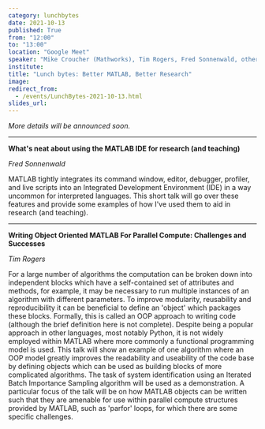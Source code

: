 ```yaml
---
category: lunchbytes
date: 2021-10-13
published: True
from: "12:00"
to: "13:00"
location: "Google Meet"
speaker: "Mike Croucher (Mathworks), Tim Rogers, Fred Sonnenwald, others TBD"
institute:
title: "Lunch bytes: Better MATLAB, Better Research"
image:
redirect_from:
  - /events/LunchBytes-2021-10-13.html
slides_url:
---
```


*More details will be announced soon.*

---

**What's neat about using the MATLAB IDE for research (and teaching)**

*Fred Sonnenwald*

MATLAB tightly integrates its command window, editor, debugger, profiler, and live scripts into an Integrated Development Environment (IDE) in a way uncommon for interpreted languages. This short talk will go over these features and provide some examples of how I've used them to aid in research (and teaching).

---

**Writing Object Oriented MATLAB For Parallel Compute: Challenges and Successes**

*Tim Rogers*

For a large number of algorithms the computation can be broken down into independent blocks which have a self-contained set of attributes and methods, for example, it may be necessary to run multiple instances of an algorithm with different parameters. To improve modularity, reusability and reproducibility it can be beneficial to define an 'object' which packages these blocks. Formally, this is called an OOP approach to writing code (although the brief definition here is not complete). Despite being a popular approach in other languages, most notably Python, it is not widely employed within MATLAB where more commonly a functional programming model is used. This talk will show an example of one algorithm where an OOP model greatly improves the readability and useability of the code base by defining objects which can be used as building blocks of more complicated algorithms. The task of system identification using an Iterated Batch Importance Sampling algorithm will be used as a demonstration. A particular focus of the talk will be on how MATLAB objects can be written such that they are amenable for use within parallel compute structures provided by MATLAB, such as 'parfor' loops, for which there are some specific challenges.



